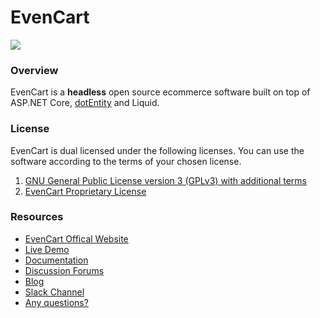 # EvenCart

![](https://repository-images.githubusercontent.com/245393693/843de180-5fc7-11ea-9558-205d9bea21a1)

### Overview

EvenCart is a **headless** open source ecommerce software built on top of ASP.NET Core, [dotEntity](https://dotentity.net) and Liquid.

### License

EvenCart is dual licensed under the following licenses. You can use the software according to the terms of your chosen license.

1. [GNU General Public License version 3 (GPLv3) with additional terms](https://evencart.co/license)
2. [EvenCart Proprietary License](https://evencart.co/license/commercial-license)

### Resources

- [EvenCart Offical Website](https://evencart.co)
- [Live Demo](http://demo.evencart.com/)
- [Documentation](https://docs.evencart.com)
- [Discussion Forums](https://evencart.co/forums)
- [Blog](https://evencart.co/blog)
- [Slack Channel](https://bit.ly/evencart-slack)
- [Any questions?](https://evencart.co/contact-us)